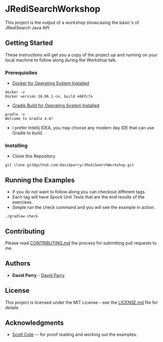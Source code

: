 # JRediSearchWorkshop

This project is the output of a workshop showcasing the basic's of JRediSearch Java API

## Getting Started

These instructions will get you a copy of the project up and running on your local machine to follow along during the Workshop talk.

### Prerequisites

- [Docker for Operating System Installed](https://docs.docker.com/ee/end-to-end-install "Link to Docker EE page")
```
docker -v
Docker version 18.06.1-ce, build e68fc7a
```
- [Gradle Build for Operating System Installed](https://services.gradle.org/distributions/gradle-4.8-all.zip "Gradle Distributions")
```
gradle -v
Welcome to Gradle 4.8!
```
- I prefer Intellij IDEA, you may choose any modern day IDE that can use Gradle to build. 

### Installing
- Clone this Repository
```
git clone git@github.com:davidparry/JRediSearchWorkshop.git
```

## Running the Examples

* If you do not want to follow along you can checkout different tags.
* Each tag will have Spock Unit Tests that are the end results of the exercises.
* Simple run the check command and you will see the example in action.
```
./gradlew check
```

## Contributing

Please read [CONTRIBUTING.md](https://github.com/davidparry/JRediSearchWorkshop/blob/master/CONTRIBUTING.md)  the process for submitting pull requests to me.

## Authors

* **David Parry** -  [David Parry](http://www.davidparry.com)

## License

This project is licensed under the MIT License - see the [LICENSE.md](LICENSE.md) file for details

## Acknowledgments

* [Scott Cote](http://www.linkedin.com/in/scottccote) -- for proof reading and working out the examples.

